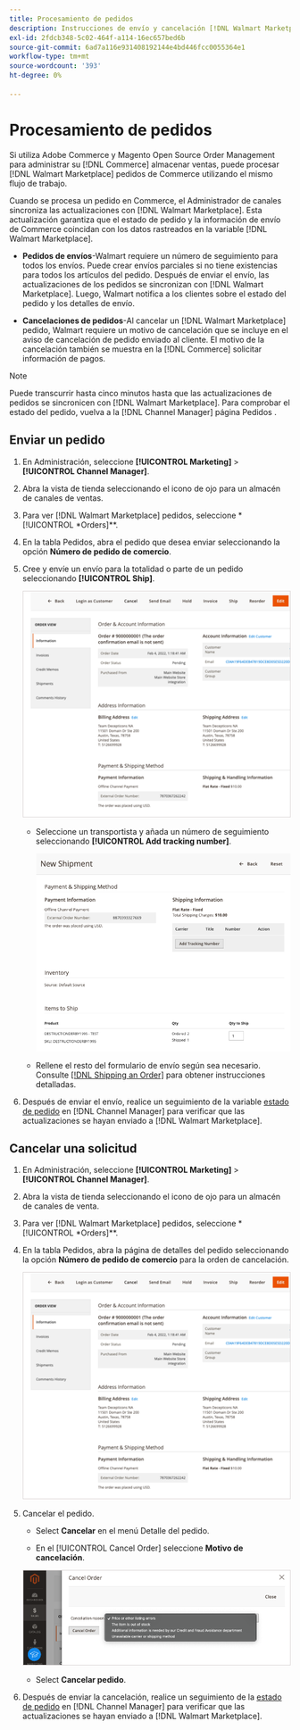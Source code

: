```yaml
---
title: Procesamiento de pedidos
description: Instrucciones de envío y cancelación [!DNL Walmart Marketplace] pedidos de Adobe Commerce y Magento Open Source.
exl-id: 2fdcb348-5c02-464f-a114-16ec657bed6b
source-git-commit: 6ad7a116e931408192144e4bd446fcc0055364e1
workflow-type: tm+mt
source-wordcount: '393'
ht-degree: 0%

---
```


# Procesamiento de pedidos

Si utiliza Adobe Commerce y Magento Open Source Order Management para administrar su [!DNL Commerce] almacenar ventas, puede procesar [!DNL Walmart Marketplace] pedidos de Commerce utilizando el mismo flujo de trabajo.

Cuando se procesa un pedido en Commerce, el Administrador de canales sincroniza las actualizaciones con [!DNL Walmart Marketplace]. Esta actualización garantiza que el estado de pedido y la información de envío de Commerce coincidan con los datos rastreados en la variable [!DNL Walmart Marketplace].

* **Pedidos de envíos**-Walmart requiere un número de seguimiento para todos los envíos. Puede crear envíos parciales si no tiene existencias para todos los artículos del pedido. Después de enviar el envío, las actualizaciones de los pedidos se sincronizan con [!DNL Walmart Marketplace]. Luego, Walmart notifica a los clientes sobre el estado del pedido y los detalles de envío.

* **Cancelaciones de pedidos**-Al cancelar un [!DNL Walmart Marketplace] pedido, Walmart requiere un motivo de cancelación que se incluye en el aviso de cancelación de pedido enviado al cliente. El motivo de la cancelación también se muestra en la [!DNL Commerce] solicitar información de pagos.

>[!NOTE]
>
> Puede transcurrir hasta cinco minutos hasta que las actualizaciones de pedidos se sincronicen con [!DNL Walmart Marketplace]. Para comprobar el estado del pedido, vuelva a la [!DNL Channel Manager] página Pedidos .

## Enviar un pedido

1. En Administración, seleccione **[!UICONTROL Marketing]** > **[!UICONTROL Channel Manager]**.

1. Abra la vista de tienda seleccionando el icono de ojo para un almacén de canales de ventas.

1. Para ver [!DNL Walmart Marketplace] pedidos, seleccione *[!UICONTROL *Orders]**.

1. En la tabla Pedidos, abra el pedido que desea enviar seleccionando la opción **Número de pedido de comercio**.

1. Cree y envíe un envío para la totalidad o parte de un pedido seleccionando **[!UICONTROL Ship]**.

   ![Vista de detalles de un pedido de Walmart Marketplace](assets/order-detail-with-external-order-id.png)

   * Seleccione un transportista y añada un número de seguimiento seleccionando **[!UICONTROL Add tracking number]**.

      ![Vista de detalles de un pedido de Walmart Marketplace](assets/order-shipment-add-tracking-number.png)


   * Rellene el resto del formulario de envío según sea necesario. Consulte [[!DNL Shipping an Order]](https://docs.magento.com/user-guide/sales/order-ship.html) para obtener instrucciones detalladas.

1. Después de enviar el envío, realice un seguimiento de la variable [estado de pedido](manage-orders.md#about-order-status) en [!DNL Channel Manager] para verificar que las actualizaciones se hayan enviado a [!DNL Walmart Marketplace].

## Cancelar una solicitud

1. En Administración, seleccione **[!UICONTROL Marketing]** > **[!UICONTROL Channel Manager]**.

1. Abra la vista de tienda seleccionando el icono de ojo para un almacén de canales de venta.

1. Para ver [!DNL Walmart Marketplace] pedidos, seleccione *[!UICONTROL *Orders]**.

1. En la tabla Pedidos, abra la página de detalles del pedido seleccionando la opción **Número de pedido de comercio** para la orden de cancelación.

   ![Vista de detalles de un pedido de Walmart Marketplace](assets/order-detail-with-external-order-id.png)

1. Cancelar el pedido.

   * Select **Cancelar** en el menú Detalle del pedido.

   * En el [!UICONTROL Cancel Order] seleccione **Motivo de cancelación**.

   ![Vista de detalles de un pedido de Walmart Marketplace](assets/cancel-order-reason-selector.png)

   * Select **Cancelar pedido**.


1. Después de enviar la cancelación, realice un seguimiento de la [estado de pedido](manage-orders.md#about-order-status) en [!DNL Channel Manager] para verificar que las actualizaciones se hayan enviado a [!DNL Walmart Marketplace].
